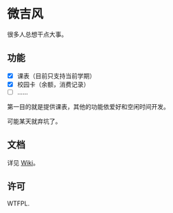 # 微吉风

很多人总想干点大事。


## 功能

- [x] 课表（目前只支持当前学期）
- [x] 校园卡（余额，消费记录）
- [ ] ……

第一目的就是提供课表，其他的功能依爱好和空闲时间开发。

可能某天就弃坑了。


## 文档

详见 [Wiki](https://github.com/choyri/WeGifun/wiki)。


## 许可

WTFPL.